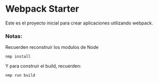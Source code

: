 # Webpack Starter

Este es el proyecto inicial para crear aplicaciones utilizando webpack.

### Notas:

Recuerden reconstruir los modulos de Node

```
nmp install

```

Y para construir el build, recuerden:

```
nmp run build

```

